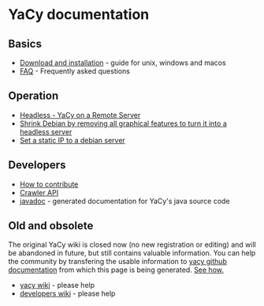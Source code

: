 # YaCy documentation

## Basics
* [Download and installation](download_installation.md) - guide for unix, windows and macos
* [FAQ](faq.md) - Frequently asked questions 

## Operation
* [Headless - YaCy on a Remote Server](operation/headless.md)
* [Shrink Debian by removing all graphical features to turn it into a headless server](operation/shrink.md)
* [Set a static IP to a debian server](operation/staticip.md)

## Developers
* [How to contribute](contribute.md)
* [Crawler API](api/crawler.md)
* [javadoc](https://yacy.net/api/javadoc/) - generated documentation for YaCy's java source code


## Old and obsolete
The original YaCy wiki is closed now (no new registration or editing) and
will be abandoned in future, but still contains valuable information.  You
can help the community by transfering the usable information to [yacy github
documentation](https://github.com/yacy/yacy_net_homepage/) from which this
page is being generated.  [See how.](contribute.md)

* [yacy wiki](https://wiki.yacy.net/index.php/En:Start) - please help
* [developers wiki](https://wiki.yacy.net/index.php/Dev:Start) - please help
